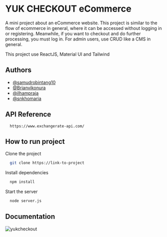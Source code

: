 
# YUK CHECKOUT eCommerce

A mini project about an eCommerce website. This project is similar to the flow of ecommerce in general, where it can be accessed without logging in or registering. Meanwhile, if you want to checkout and do further processing, you must log in. For admin users, use CRUD like a CMS in general.

This project use ReactJS, Material UI and Tailwind


## Authors

- [@samudrobintang10](https://github.com/samudrobintang10)
- [@Brianvikonura](https://github.com/Brianvikonura)
- [@ilhampraja](https://github.com/ilhampraja)
- [@snkhomaria](https://github.com/snkhomaria)



## API Reference


```http
  https://www.exchangerate-api.com/
```

## How to run project

Clone the project

```bash
  git clone https://link-to-project
```

Install dependencies

```bash
  npm install
```

Start the server

```bash
  node server.js
```


## Documentation

![yukcheckout](https://github.com/user-attachments/assets/aaf6a43f-bafe-4298-a4f3-2d75ea965ea2)


